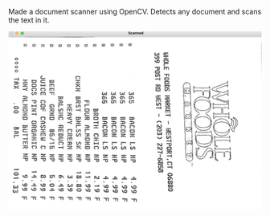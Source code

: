 Made a document scanner using OpenCV. Detects any document and scans the text in it.

![Alt text](scanned.jpg )
